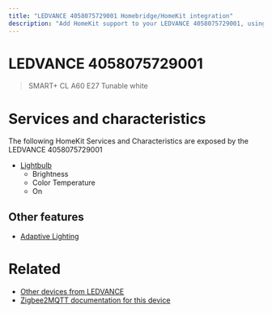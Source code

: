 ```yaml
---
title: "LEDVANCE 4058075729001 Homebridge/HomeKit integration"
description: "Add HomeKit support to your LEDVANCE 4058075729001, using Homebridge, Zigbee2MQTT and homebridge-z2m."
---
```

<!---
This file has been GENERATED using src/docgen/docgen.ts
DO NOT EDIT THIS FILE MANUALLY!
-->
# LEDVANCE 4058075729001
> SMART+ CL A60 E27 Tunable white


# Services and characteristics
The following HomeKit Services and Characteristics are exposed by
the LEDVANCE 4058075729001

* [Lightbulb](../../light.md)
  * Brightness
  * Color Temperature
  * On

## Other features
* [Adaptive Lighting](../../light.md)

# Related
* [Other devices from LEDVANCE](../index.md#ledvance)
* [Zigbee2MQTT documentation for this device](https://www.zigbee2mqtt.io/devices/4058075729001.html)
